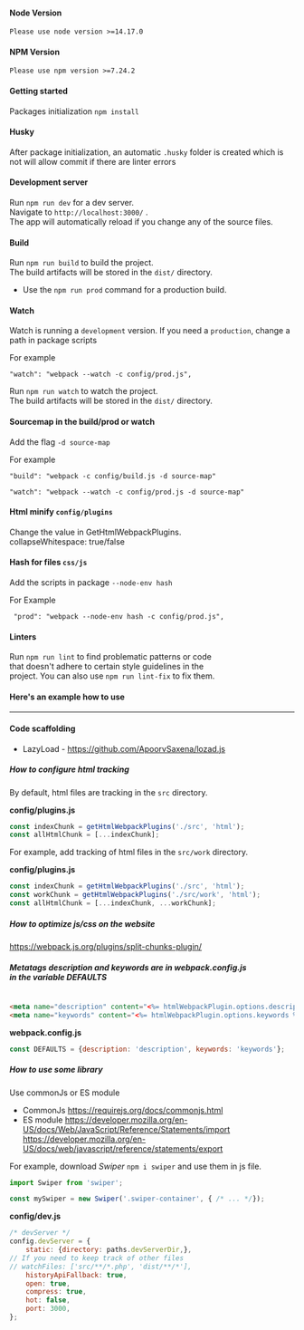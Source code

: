 #### Node Version

`Please use node version >=14.17.0`

#### NPM Version

`Please use npm version >=7.24.2`

#### Getting started

Packages initialization `npm install`

#### Husky

After package initialization,
an automatic `.husky` folder is created which is not
will allow commit if there are linter errors

#### Development server

Run `npm run dev` for a dev server.\
Navigate to `http://localhost:3000/` .\
The app will automatically reload if you change
any of the source files.

#### Build

Run `npm run build` to build the project.\
The build artifacts will be stored in the `dist/` directory.

* Use the `npm run prod` command for a production build.

#### Watch

Watch is running a `development` version.
If you need a `production`, change a path in package scripts

For example

`"watch": "webpack --watch -c config/prod.js",`

Run `npm run watch` to watch the project.\
The build artifacts will be stored in the `dist/` directory.

#### Sourcemap in the build/prod or watch

Add the flag `-d source-map`

For example

`"build": "webpack -c config/build.js -d source-map"`

`"watch": "webpack --watch -c config/prod.js -d source-map"`

#### Html minify `config/plugins`

Change the value in GetHtmlWebpackPlugins.\
collapseWhitespace: true/false

#### Hash for files `css/js`

Add the scripts in package  `--node-env hash`

For Example

` "prod": "webpack --node-env hash -c config/prod.js",`

#### Linters

Run `npm run lint` to find problematic patterns or code\
that doesn't adhere to certain style guidelines in the\
project. You can also use `npm run lint-fix` to fix them.

#### Here's an example how to use

<hr/>

#### Code scaffolding

* LazyLoad - https://github.com/ApoorvSaxena/lozad.js


##### How to configure html tracking

By default, html files are tracking in the `src` directory.

**config/plugins.js**

```javascript
const indexChunk = getHtmlWebpackPlugins('./src', 'html');
const allHtmlChunk = [...indexChunk];
```

For example, add tracking of html files in the `src/work` directory.

**config/plugins.js**

```javascript
const indexChunk = getHtmlWebpackPlugins('./src', 'html');
const workChunk = getHtmlWebpackPlugins('./src/work', 'html');
const allHtmlChunk = [...indexChunk, ...workChunk];
```

##### How to optimize js/css on the website

https://webpack.js.org/plugins/split-chunks-plugin/


##### Metatags description and keywords are in webpack.config.js <br>in the variable DEFAULTS

```html

<meta name="description" content="<%= htmlWebpackPlugin.options.description %>">
<meta name="keywords" content="<%= htmlWebpackPlugin.options.keywords %>">
```

**webpack.config.js**

```javascript
const DEFAULTS = {description: 'description', keywords: 'keywords'};
```

##### How to use some library

Use commonJs or ES module

* CommonJs
  https://requirejs.org/docs/commonjs.html
* ES module
  https://developer.mozilla.org/en-US/docs/Web/JavaScript/Reference/Statements/import
  https://developer.mozilla.org/en-US/docs/web/javascript/reference/statements/export

For example, download *Swiper* `npm i swiper` and use them in js file.

```javascript
import Swiper from 'swiper';

const mySwiper = new Swiper('.swiper-container', { /* ... */});
```

**config/dev.js**

```javascript
/* devServer */
config.devServer = {
    static: {directory: paths.devServerDir,},
// If you need to keep track of other files
// watchFiles: ['src/**/*.php', 'dist/**/*'],
    historyApiFallback: true,
    open: true,
    compress: true,
    hot: false,
    port: 3000,
};
```
